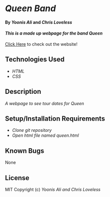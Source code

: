 # _Queen Band_

#### By _**Yoonis Ali**_ and _**Chris Loveless**_


#### _This is a made up webpage for the band Queen_

[Click Here](http://yoonisali.github.io/queen/) to check out the website!

## Technologies Used

* _HTML_
* _CSS_


## Description

_A webpage to see tour dates for Queen_

## Setup/Installation Requirements

* _Clone git repository_
* _Open html file named queen.html_


## Known Bugs

None

## License

MIT
Copyright (c) _Yoonis Ali and Chris Loveless_